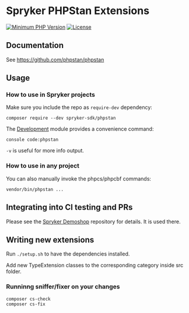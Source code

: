 # Spryker PHPStan Extensions
[![Minimum PHP Version](http://img.shields.io/badge/php-%3E%3D%207.0-8892BF.svg)](https://php.net/)
[![License](https://poser.pugx.org/spryker/code-sniffer/license.svg)](https://packagist.org/packages/spryker-sdk/phpstan)


## Documentation
See https://github.com/phpstan/phpstan


## Usage

### How to use in Spryker projects
Make sure you include the repo as `require-dev` dependency:
```
composer require --dev spryker-sdk/phpstan
```

The [Development](https://github.com/spryker/Development) module provides a convenience command:
```
console code:phpstan
```

`-v` is useful for more info output.

### How to use in any project
You can also manually invoke the phpcs/phpcbf commands:
```
vendor/bin/phpstan ...
```


## Integrating into CI testing and PRs

Please see the [Spryker Demoshop](https://github.com/spryker/demoshop) repository for details. It is used there.

## Writing new extensions
Run `./setup.sh` to have the dependencies installed.

Add new TypeExtension classes to the corresponding category inside src folder.

### Runninng sniffer/fixer on your changes
```
composer cs-check
composer cs-fix
```
